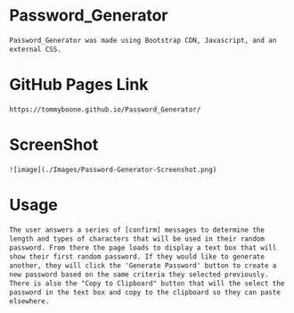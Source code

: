 # Password_Generator

    Password_Generator was made using Bootstrap CDN, Javascript, and an external CSS.

# GitHub Pages Link

    https://tommyboone.github.io/Password_Generator/

# ScreenShot
    ![image](./Images/Password-Generator-Screenshot.png)

# Usage
    The user answers a series of [confirm] messages to determine the length and types of characters that will be used in their random password. From there the page loads to display a text box that will show their first random password. If they would like to generate another, they will click the 'Generate Password' button to create a new password based on the same criteria they selected previously. There is also the "Copy to Clipboard" button that will the select the password in the text box and copy to the clipboard so they can paste elsewhere. 

